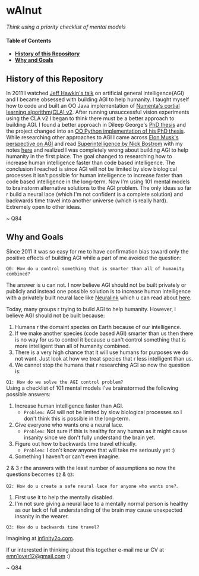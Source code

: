 # wAlnut

*Think using a priority checklist of mental models*  

#### Table of Contents
- **[History of this Repository](#short-history-of-this-repository)**
- **[Why and Goals](#why-and-goals)**

## History of this Repository

In 2011 I watched [Jeff Hawkin's talk](https://www.ted.com/talks/jeff_hawkins_on_how_brain_science_will_change_computing) on 
artificial general intelligence(AGI) and I became obsessed with building AGI to help humanity. I taught myself how to code and built 
an OO Java implementation of [Numenta's cortial learning algorithm(CLA) v2](https://github.com/WalnutiQ/wAlnut/tree/MARK_II). After running unsuccessful vision experiments using the CLA v2 I began to think there must be a better approach to building AGI. I found a better approach in Dileep George's [PhD thesis](https://github.com/WalnutiQ/papers/blob/master/Dileep_George_PGM/HowTheBrainMightWork.pdf) and the project changed into an [OO Python implementation of his PhD thesis](https://github.com/WalnutiQ/wAlnut/tree/MARK_III). While researching other approaches to AGI I came across [Elon Musk's perspective on AGI](https://youtu.be/h0962biiZa4)
and read [Superintelligence by Nick Bostrom](https://www.amazon.com/Superintelligence-Dangers-Strategies-Nick-Bostrom/dp/1501227742) with my notes [here](https://github.com/WalnutiQ/wAlnut/issues/345) and realized I was completely wrong about building AGI to help humanity in the first place. The goal changed to researching how to increase human 
intelligence faster than code based intelligence. The conclusion I reached is since AGI will not be limited by slow biological processes it isn't possible for human intelligence to increase faster than code based intelligence in the long-term. Now I'm using 101 mental models to brainstorm alternative solutions to the AGI problem. The only ideas so far r build a neural lace (which I'm not confident is a complete solution) and backwards time travel into another universe (which is really hard). Extremely open to other ideas. 

~ Q84

## Why and Goals
Since 2011 it was so easy for me to have confirmation bias toward only the positive effects of building AGI while a part of me avoided the question:
  
`Q0: How do u control something that is smarter than all of humanity combined?`

The answer is u can not. I now believe AGI should not be built privately or publicly and instead one possible solution is to increase human intelligence with a privately built neural lace like [Neuralink](https://neuralink.com/) which u can read about [here](http://waitbutwhy.com/2017/04/neuralink.html). 

Today, many groups r trying to build AGI to help humanity. However, I believe AGI should not be built because:

1. Humans r the domaint species on Earth because of our intelligence.
2. If we make another species (code based AGI) smarter than us then there is no way for us to control it 
   because u can't control something that is more intelligent than all of humanity combined.
3. There is a very high chance that it will use humans for purposes we do not want. Just look at how we treat species 
   that r less intelligent than us.
4. We cannot stop the humans that r researching AGI so now the question is:

`Q1: How do we solve the AGI control problem?`  
Using a checklist of 101 mental models I've brainstormed the following possible answers:

1. Increase human intelligence faster than AGI. 
   - `Problem:` AGI will not be limited by slow biological processes so I don't think this is possible in the long-term. 
2. Give everyone who wants one a neural lace. 
   - `Problem:` Not sure if this is healthy for any human as it might cause insanity since we don't fully understand the brain yet. 
3. Figure out how to backwards time travel ethically.
   - `Problem:` I don't know anyone that will take me seriously yet :) 
4. Something I haven't or can't even imagine. 

2 & 3 r the answers with the least number of assumptions so now the questions becomes `Q2` & `Q3`:
  
`Q2: How do u create a safe neural lace for anyone who wants one?`.

1. First use it to help the mentally disabled. 
2. I'm not sure giving a neural lace to a mentally normal person is healthy as our lack of full understanding of the brain may cause unexpected insanity in the wearer.

`Q3: How do u backwards time travel?`

Imagining at [infinity2o.com](http://infinity2o.com).

If ur interested in thinking about this together e-mail me ur CV at emn1over12@gmail.com :)

~ Q84
